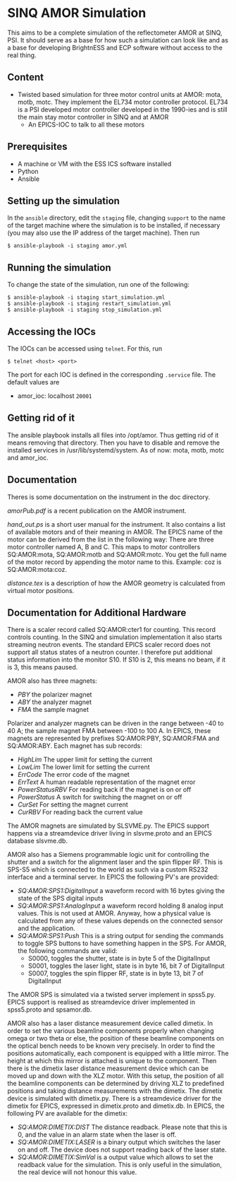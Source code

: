 SINQ AMOR Simulation
=================

This aims to be a complete simulation of the reflectometer AMOR at SINQ, PSI. It should serve as
a base for how such a simulation can look like and as a base for developing BrightnESS and ECP software
without access to the real thing.


## Content

* Twisted based simulation for three motor control units at AMOR:
  mota, motb, motc. They implement the EL734 motor controller
  protocol. EL734 is a PSI developed motor controller developed in the
  1990-ies and is still the main stay motor controller in SINQ and at
  AMOR
  * An EPICS-IOC to talk to all these motors

## Prerequisites

* A machine or VM with the ESS ICS software installed
* Python
* Ansible

## Setting up the simulation
In the `ansible` directory, edit the `staging` file, changing `support` to the
name of the target machine where the simulation is to be installed, if
necessary (you may also use the IP address of the target machine). Then run

    $ ansible-playbook -i staging amor.yml

## Running the simulation
To change the state of the simulation, run one of the following:

    $ ansible-playbook -i staging start_simulation.yml
    $ ansible-playbook -i staging restart_simulation.yml
    $ ansible-playbook -i staging stop_simulation.yml

## Accessing the IOCs
The IOCs can be accessed using `telnet`. For this, run

    $ telnet <host> <port>

The port for each IOC is defined in the corresponding `.service` file. The
default values are

- amor_ioc:  localhost `20001`

## Getting rid of it

The ansible playbook installs all files into /opt/amor. Thus getting
rid of it means removing that directory. Then you have to disable and
remove the installed services in  /usr/lib/systemd/system. As of now:
mota, motb, motc and amor_ioc.


## Documentation

Theres is some documentation on the instrument in the doc
directory.

*amorPub.pdf* is a recent publication on the AMOR instrument.

*hand_out.ps* is a short user manual for the instrument. It also
 contains a list of available motors and of their meaning in AMOR.
 The EPICS name of the motor can be derived from the list in the
 following way: There are three motor controller named A, B and
 C. This maps to motor controllers SQ:AMOR:mota, SQ:AMOR:motb and
 SQ:AMOR:motc. You get the full name of the motor record by appending
 the motor name to this. Example: coz is SQ:AMOR:mota:coz. 

*distance.tex* is a description of how the AMOR geometry is calculated
 from virtual motor positions. 
 
## Documentation for Additional Hardware

There is a scaler record called SQ:AMOR:cter1 for counting. This
record controls counting. In the SINQ and simulation implementation it
also starts streaming neutron events. The standard EPICS scaler record does not support all status states of a
neutron counter. I therefore put additional status information into
the monitor S10. If S10 is 2, this means no beam, if it is 3, this
means paused.


AMOR also has three magnets:

* *PBY*  the polarizer magnet
* *ABY*  the analyzer magnet
* *FMA* the sample magnet

Polarizer and analyzer magnets can be driven in the range between -40
to 40 A; the sample magnet FMA between -100 to 100 A. In EPICS, these
magnets are represented by prefixes SQ:AMOR:PBY, SQ:AMOR:FMA and
SQ:AMOR:ABY. Each magnet has sub records:

* *HighLim*  The upper limit for setting the current
* *LowLim*  The lower limit for setting the current
* *ErrCode*  The error code of the magnet
* *ErrText*  A human readable representation of the magnet error
* *PowerStatusRBV* For reading back if the magnet is on or off
* *PowerStatus* A switch for switching the magnet on or off
* *CurSet* For setting the magnet current
* *CurRBV* For reading back the current value

The AMOR magnets are simulated by SLSVME.py. The EPICS support happens
via a streamdevice driver living in slsvme.proto and an EPICS database
slsvme.db.


AMOR also has a Siemens programmable logic unit for controlling the shutter and a switch for 
the alignment laser and the spin flipper RF. This is SPS-S5 which is connected to the world as 
such via a custom RS232 interface and a terminal server. In EPICS the following PV's are provided:

* *SQ:AMOR:SPS1:DigitalInput* a waveform record with 16 bytes giving the state of the SPS digital inputs
* *SQ:AMOR:SPS1:AnalogInput* a waveform record holding 8 analog input values. This is not used at AMOR. Anyway, 
  how a physical value is calculated from any of these values depends on the connected sensor and the 
  application. 
* *SQ:AMOR:SPS1:Push* This is a string output for sending the commands to toggle SPS buttons to have something happen 
  in the SPS. For AMOR, the following commands are valid:
   + S0000, toggles the shutter, state is in byte 5  of the DigitalInput
   + S0001, toggles the laser light, state is in  byte 16, bit 7 of DigitalInput
   + S0007, toggles the spin flipper RF, state is in byte 13, bit 7 of DigitalInput

The AMOR SPS is simulated via a twisted server implement in spss5.py. EPICS support is realised as streamdevice 
driver implemented in spss5.proto and spsamor.db. 


AMOR also has a laser distance measurement device called dimetix. In
order to set the various beamline components properly when changing
omega or two theta or else, the position of these beamline components
on the optical bench needs to be known very precisely. In order to
find the positions automatically, each component is equipped with a
little mirror. The height at which this mirror is attached is unique
to the component. Then there is the dimetix laser distance measurement
device which can be moved up and down with the XLZ motor. With this
setup, the position of all the beamline components can be determined
by driving XLZ to predefined positions and taking distance
measurements with the dimetix.  The dimetix device is simulated with
dimetix.py. There is a streamdevice driver for the dimetix for EPICS,
expressed in dimetix.proto and dimetix.db.
In EPICS, the following PV are available for the dimetix:

* *SQ:AMOR:DIMETIX:DIST*  The distance readback. Please note that this
 is 0, and the value in an alarm state when the laser is off.
* *SQ:AMOR:DIMETIX:LASER* is a binary output which switches the laser
  on and off. The device does not support reading back of the laser
  state.
* *SQ:AMOR:DIMETIX:SimVal*  is a output value which allows to set the
  readback value for the simulation. This is only useful in the
  simulation, the real device will not honour this value.


 
     
